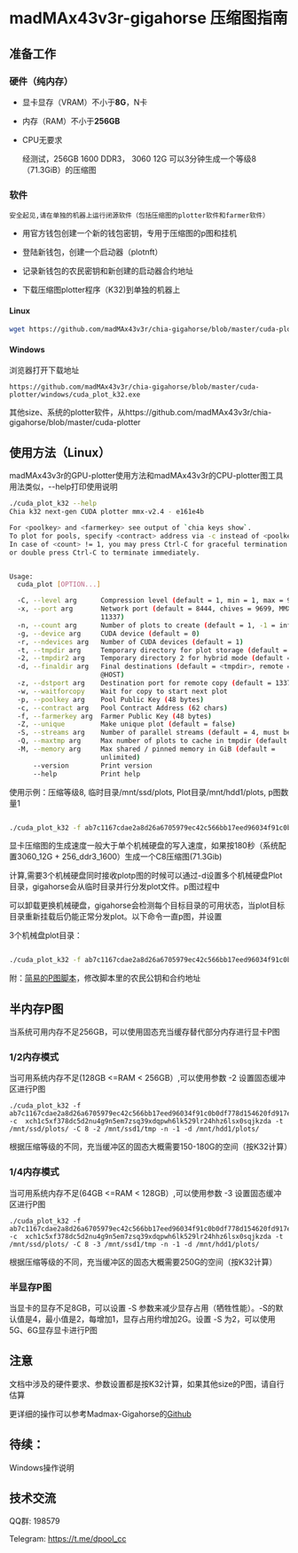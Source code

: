 # madMAx43v3r-gigahorse 压缩图指南

## 准备工作

### 硬件（纯内存）

- 显卡显存（VRAM）不小于**8G**，N卡

- 内存（RAM）不小于**256GB**
  
- CPU无要求 

  经测试，256GB 1600 DDR3， 3060 12G 可以3分钟生成一个等级8（71.3GiB）的压缩图

###	软件

    安全起见,请在单独的机器上运行闭源软件（包括压缩图的plotter软件和farmer软件）

- 用官方钱包创建一个新的钱包密钥，专用于压缩图的p图和挂机

- 登陆新钱包，创建一个启动器（plotnft）

- 记录新钱包的农民密钥和新创建的启动器合约地址

- 下载压缩图plotter程序（K32)到单独的机器上

#### Linux

```bash
wget https://github.com/madMAx43v3r/chia-gigahorse/blob/master/cuda-plotter/linux/x86_64/cuda_plot_k32
```

#### Windows

浏览器打开下载地址

```
https://github.com/madMAx43v3r/chia-gigahorse/blob/master/cuda-plotter/windows/cuda_plot_k32.exe

```

其他size、系统的plotter软件，从https://github.com/madMAx43v3r/chia-gigahorse/blob/master/cuda-plotter


## 使用方法（Linux）

madMAx43v3r的GPU-plotter使用方法和madMAx43v3r的CPU-plotter图工具用法类似，--help打印使用说明

```bash
./cuda_plot_k32 --help
Chia k32 next-gen CUDA plotter mmx-v2.4 - e161e4b

For <poolkey> and <farmerkey> see output of `chia keys show`.
To plot for pools, specify <contract> address via -c instead of <poolkey>, see `chia plotnft show`.
In case of <count> != 1, you may press Ctrl-C for graceful termination after current plot is finished,
or double press Ctrl-C to terminate immediately.


Usage:
  cuda_plot [OPTION...]

  -C, --level arg      Compression level (default = 1, min = 1, max = 9)
  -x, --port arg       Network port (default = 8444, chives = 9699, MMX =
                       11337)
  -n, --count arg      Number of plots to create (default = 1, -1 = infinite)
  -g, --device arg     CUDA device (default = 0)
  -r, --ndevices arg   Number of CUDA devices (default = 1)
  -t, --tmpdir arg     Temporary directory for plot storage (default = $PWD)
  -2, --tmpdir2 arg    Temporary directory 2 for hybrid mode (default = @RAM)
  -d, --finaldir arg   Final destinations (default = <tmpdir>, remote =
                       @HOST)
  -z, --dstport arg    Destination port for remote copy (default = 1337)
  -w, --waitforcopy    Wait for copy to start next plot
  -p, --poolkey arg    Pool Public Key (48 bytes)
  -c, --contract arg   Pool Contract Address (62 chars)
  -f, --farmerkey arg  Farmer Public Key (48 bytes)
  -Z, --unique         Make unique plot (default = false)
  -S, --streams arg    Number of parallel streams (default = 4, must be >= 2)
  -Q, --maxtmp arg     Max number of plots to cache in tmpdir (default = -1)
  -M, --memory arg     Max shared / pinned memory in GiB (default =
                       unlimited)
      --version        Print version
      --help           Print help

```

使用示例：压缩等级8, 临时目录/mnt/ssd/plots, Plot目录/mnt/hdd1/plots, p图数量1

```bash

./cuda_plot_k32 -f ab7c1167cdae2a8d26a6705979ec42c566bb17eed96034f91c0b0df778d154620fd917e720e5e11d941961699db3c79a -c    xch1c5xf378dc5d2nu4g9n5em7zsq39xdqpwh6lk529lr24hhz6lsx0sqjkzda -t /mnt/ssd/plots/ -C 8 -d /mnt/hdd1/plots/ -n 1

```

显卡压缩图的生成速度一般大于单个机械硬盘的写入速度，如果按180秒（系统配置3060_12G + 256_ddr3_1600）生成一个C8压缩图(71.3Gib)

计算,需要3个机械硬盘同时接收plotp图的时候可以通过-d设置多个机械硬盘Plot目录，gigahorse会从临时目录并行分发plot文件。p图过程中

可以卸载更换机械硬盘，gigahorse会检测每个目标目录的可用状态，当plot目标目录重新挂载后仍能正常分发plot。以下命令一直p图，并设置

3个机械盘plot目录：

```bash

./cuda_plot_k32 -f ab7c1167cdae2a8d26a6705979ec42c566bb17eed96034f91c0b0df778d154620fd917e720e5e11d941961699db3c79a -c  xch1c5xf378dc5d2nu4g9n5em7zsq39xdqpwh6lk529lr24hhz6lsx0sqjkzda -t /mnt/ssd/plots/ -C 8 -n -1 -d /mnt/hdd1/plots/ -d /mnt/hdd2/plots/ -d /mnt/hdd3/plots/

```

附：[简易的P图脚本](https://github.com/dpool-cc/chia/blob/main/cuda_madmax.sh)，修改脚本里的农民公钥和合约地址


## 半内存P图

当系统可用内存不足256GB，可以使用固态充当缓存替代部分内存进行显卡P图


### 1/2内存模式

当可用系统内存不足(128GB <=RAM < 256GB）,可以使用参数 -2 设置固态缓冲区进行P图

```
./cuda_plot_k32 -f ab7c1167cdae2a8d26a6705979ec42c566bb17eed96034f91c0b0df778d154620fd917e720e5e11d941961699db3c79a -c  xch1c5xf378dc5d2nu4g9n5em7zsq39xdqpwh6lk529lr24hhz6lsx0sqjkzda -t /mnt/ssd/plots/ -C 8 -2 /mnt/ssd1/tmp -n -1 -d /mnt/hdd1/plots/ 
```

根据压缩等级的不同，充当缓冲区的固态大概需要150-180G的空间（按K32计算）


### 1/4内存模式

当可用系统内存不足(64GB <=RAM < 128GB）,可以使用参数 -3 设置固态缓冲区进行P图

```
./cuda_plot_k32 -f ab7c1167cdae2a8d26a6705979ec42c566bb17eed96034f91c0b0df778d154620fd917e720e5e11d941961699db3c79a -c  xch1c5xf378dc5d2nu4g9n5em7zsq39xdqpwh6lk529lr24hhz6lsx0sqjkzda -t /mnt/ssd/plots/ -C 8 -3 /mnt/ssd1/tmp -n -1 -d /mnt/hdd1/plots/ 
```

根据压缩等级的不同，充当缓冲区的固态大概需要250G的空间（按K32计算）

### 半显存P图

当显卡的显存不足8GB，可以设置 -S 参数来减少显存占用（牺牲性能）。-S的默认值是4，最小值是2，每增加1，显存占用约增加2G。设置 -S 为2，可以使用5G、6G显存显卡进行P图

## 注意

文档中涉及的硬件要求、参数设置都是按K32计算，如果其他size的P图，请自行估算

更详细的操作可以参考Madmax-Gigahorse的[Github](https://github.com/madMAx43v3r/chia-gigahorse)

## 待续：

Windows操作说明

## 技术交流

QQ群: 198579

Telegram:  https://t.me/dpool_cc
